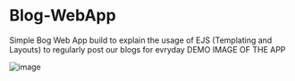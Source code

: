 # Blog-WebApp
Simple Bog Web App build to explain the usage of EJS (Templating and Layouts) to regularly post our blogs for evryday
DEMO IMAGE OF THE APP

![image](https://user-images.githubusercontent.com/87241044/230787019-11d4191f-0d65-4a2a-9a59-5f74bd68118b.png)

